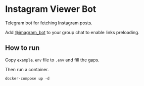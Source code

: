 # Instagram Viewer Bot

Telegram bot for fetching Instagram posts.

Add [@imagram_bot](t.me/imagram_bot) to your group chat to enable links preloading.

## How to run

Copy `example.env` file to `.env` and fill the gaps.

Then run a container.

```
docker-compose up -d
```